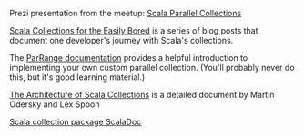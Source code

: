 Prezi presentation from the meetup: [Scala Parallel Collections][prezi]

[Scala Collections for the Easily Bored][easily-bored] is a series of blog posts that document one developer's journey with Scala's collections.

The [ParRange documentation][ParRange-doc] provides a helpful introduction to implementing your own custom parallel collection. (You'll probably never do this, but it's good learning material.)

[The Architecture of Scala Collections][collection-architecture] is a detailed document by Martin Odersky and Lex Spoon

[Scala collection package ScalaDoc][collection-package-scaladoc]

[prezi]: http://prezi.com/xejeu3q2ghmr/scala-parallel-collections/
[easily-bored]: http://www.codecommit.com/blog/scala/scala-collections-for-the-easily-bored-part-1 
[ParRange-doc]: http://www.scala-lang.org/api/current/scala/collection/parallel/immutable/ParRange.html
[collection-architecture]: http://www.scala-lang.org/docu/files/collections-api/collections-impl.html
[collection-package-scaladoc]: http://www.scala-lang.org/api/current/index.html#scala.collection.package
